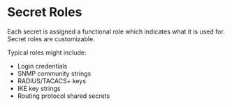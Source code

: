# Secret Roles

Each secret is assigned a functional role which indicates what it is used for. Secret roles are customizable. 

Typical roles might include:

* Login credentials
* SNMP community strings
* RADIUS/TACACS+ keys
* IKE key strings
* Routing protocol shared secrets
